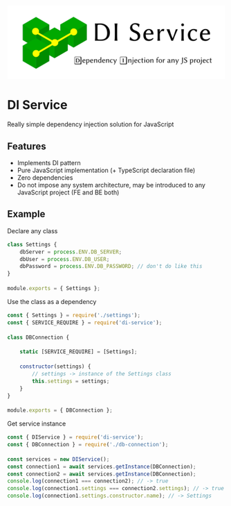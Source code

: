 ![This is an image](di-service.svg)
# DI Service
Really simple dependency injection solution for JavaScript

## Features
* Implements DI pattern
* Pure JavaScript implementation (+ TypeScript declaration file) 
* Zero dependencies
* Do not impose any system architecture, may be introduced to any JavaScript project (FE and BE both)

## Example
Declare any class
```javascript
class Settings {
    dbServer = process.ENV.DB_SERVER;
    dbUser = process.ENV.DB_USER;
    dbPassword = process.ENV.DB_PASSWORD; // don't do like this
}

module.exports = { Settings };
```

Use the class as a dependency
```javascript
const { Settings } = require('./settings');
const { SERVICE_REQUIRE } = require('di-service');

class DBConnection {
    
    static [SERVICE_REQUIRE] = [Settings];
    
    constructor(settings) {        
        // settings -> instance of the Settings class
        this.settings = settings;
    }
}

module.exports = { DBConnection };
```

Get service instance
```javascript
const { DIService } = require('di-service');
const { DBConnection } = require('./db-connection');

const services = new DIService();
const connection1 = await services.getInstance(DBConnection);
const connection2 = await services.getInstance(DBConnection);
console.log(connection1 === connection2); // -> true
console.log(connection1.settings === connection2.settings); // -> true
console.log(connection1.settings.constructor.name); // -> Settings
```
